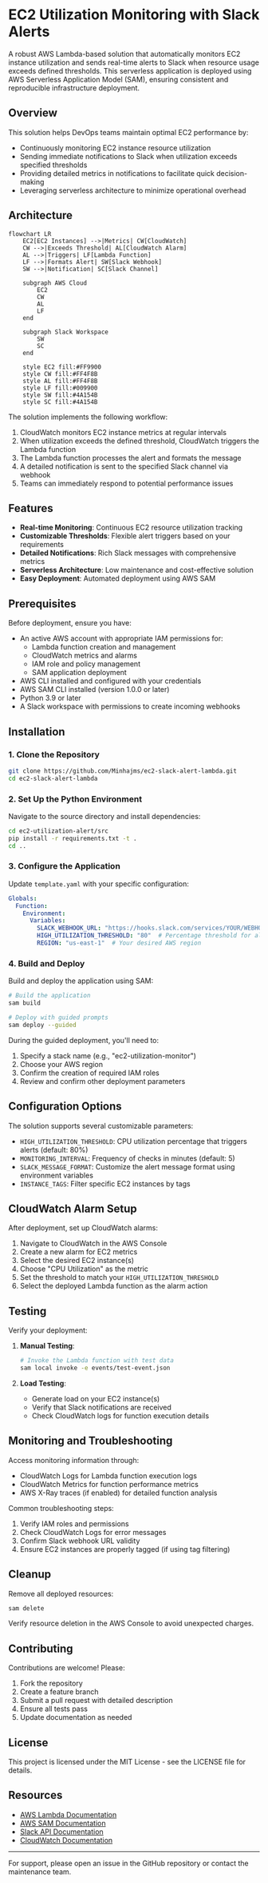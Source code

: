 # EC2 Utilization Monitoring with Slack Alerts

A robust AWS Lambda-based solution that automatically monitors EC2 instance utilization and sends real-time alerts to Slack when resource usage exceeds defined thresholds. This serverless application is deployed using AWS Serverless Application Model (SAM), ensuring consistent and reproducible infrastructure deployment.

## Overview

This solution helps DevOps teams maintain optimal EC2 performance by:
- Continuously monitoring EC2 instance resource utilization
- Sending immediate notifications to Slack when utilization exceeds specified thresholds
- Providing detailed metrics in notifications to facilitate quick decision-making
- Leveraging serverless architecture to minimize operational overhead

## Architecture

```mermaid
flowchart LR
    EC2[EC2 Instances] -->|Metrics| CW[CloudWatch]
    CW -->|Exceeds Threshold| AL[CloudWatch Alarm]
    AL -->|Triggers| LF[Lambda Function]
    LF -->|Formats Alert| SW[Slack Webhook]
    SW -->|Notification| SC[Slack Channel]
    
    subgraph AWS Cloud
        EC2
        CW
        AL
        LF
    end
    
    subgraph Slack Workspace
        SW
        SC
    end
    
    style EC2 fill:#FF9900
    style CW fill:#FF4F8B
    style AL fill:#FF4F8B
    style LF fill:#009900
    style SW fill:#4A154B
    style SC fill:#4A154B
```

The solution implements the following workflow:
1. CloudWatch monitors EC2 instance metrics at regular intervals
2. When utilization exceeds the defined threshold, CloudWatch triggers the Lambda function
3. The Lambda function processes the alert and formats the message
4. A detailed notification is sent to the specified Slack channel via webhook
5. Teams can immediately respond to potential performance issues

## Features

- **Real-time Monitoring**: Continuous EC2 resource utilization tracking
- **Customizable Thresholds**: Flexible alert triggers based on your requirements
- **Detailed Notifications**: Rich Slack messages with comprehensive metrics
- **Serverless Architecture**: Low maintenance and cost-effective solution
- **Easy Deployment**: Automated deployment using AWS SAM

## Prerequisites

Before deployment, ensure you have:

- An active AWS account with appropriate IAM permissions for:
  - Lambda function creation and management
  - CloudWatch metrics and alarms
  - IAM role and policy management
  - SAM application deployment
- AWS CLI installed and configured with your credentials
- AWS SAM CLI installed (version 1.0.0 or later)
- Python 3.9 or later
- A Slack workspace with permissions to create incoming webhooks

## Installation

### 1. Clone the Repository

```bash
git clone https://github.com/Minhajms/ec2-slack-alert-lambda.git
cd ec2-slack-alert-lambda
```

### 2. Set Up the Python Environment

Navigate to the source directory and install dependencies:

```bash
cd ec2-utilization-alert/src
pip install -r requirements.txt -t .
cd ..
```

### 3. Configure the Application

Update `template.yaml` with your specific configuration:

```yaml
Globals:
  Function:
    Environment:
      Variables:
        SLACK_WEBHOOK_URL: "https://hooks.slack.com/services/YOUR/WEBHOOK/URL"
        HIGH_UTILIZATION_THRESHOLD: "80"  # Percentage threshold for alerts
        REGION: "us-east-1"  # Your desired AWS region
```

### 4. Build and Deploy

Build and deploy the application using SAM:

```bash
# Build the application
sam build

# Deploy with guided prompts
sam deploy --guided
```

During the guided deployment, you'll need to:
1. Specify a stack name (e.g., "ec2-utilization-monitor")
2. Choose your AWS region
3. Confirm the creation of required IAM roles
4. Review and confirm other deployment parameters

## Configuration Options

The solution supports several customizable parameters:

- `HIGH_UTILIZATION_THRESHOLD`: CPU utilization percentage that triggers alerts (default: 80%)
- `MONITORING_INTERVAL`: Frequency of checks in minutes (default: 5)
- `SLACK_MESSAGE_FORMAT`: Customize the alert message format using environment variables
- `INSTANCE_TAGS`: Filter specific EC2 instances by tags

## CloudWatch Alarm Setup

After deployment, set up CloudWatch alarms:

1. Navigate to CloudWatch in the AWS Console
2. Create a new alarm for EC2 metrics
3. Select the desired EC2 instance(s)
4. Choose "CPU Utilization" as the metric
5. Set the threshold to match your `HIGH_UTILIZATION_THRESHOLD`
6. Select the deployed Lambda function as the alarm action

## Testing

Verify your deployment:

1. **Manual Testing**:
   ```bash
   # Invoke the Lambda function with test data
   sam local invoke -e events/test-event.json
   ```

2. **Load Testing**:
   - Generate load on your EC2 instance(s)
   - Verify that Slack notifications are received
   - Check CloudWatch logs for function execution details

## Monitoring and Troubleshooting

Access monitoring information through:
- CloudWatch Logs for Lambda function execution logs
- CloudWatch Metrics for function performance metrics
- AWS X-Ray traces (if enabled) for detailed function analysis

Common troubleshooting steps:
1. Verify IAM roles and permissions
2. Check CloudWatch Logs for error messages
3. Confirm Slack webhook URL validity
4. Ensure EC2 instances are properly tagged (if using tag filtering)

## Cleanup

Remove all deployed resources:

```bash
sam delete
```

Verify resource deletion in the AWS Console to avoid unexpected charges.

## Contributing

Contributions are welcome! Please:

1. Fork the repository
2. Create a feature branch
3. Submit a pull request with detailed description
4. Ensure all tests pass
5. Update documentation as needed

## License

This project is licensed under the MIT License - see the LICENSE file for details.

## Resources

- [AWS Lambda Documentation](https://docs.aws.amazon.com/lambda/)
- [AWS SAM Documentation](https://docs.aws.amazon.com/serverless-application-model/)
- [Slack API Documentation](https://api.slack.com/messaging/webhooks)
- [CloudWatch Documentation](https://docs.aws.amazon.com/cloudwatch/)

---

For support, please open an issue in the GitHub repository or contact the maintenance team.
